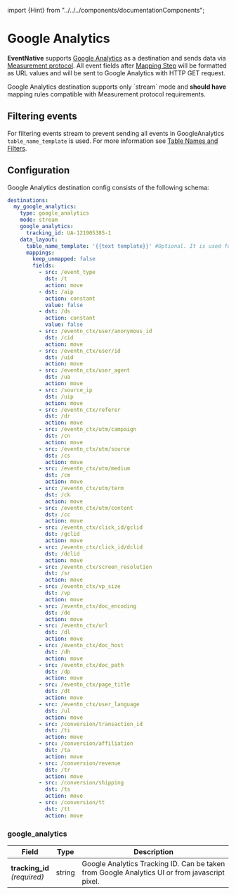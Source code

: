 import {Hint} from "../../../components/documentationComponents";

# Google Analytics

**EventNative** supports [Google Analytics](https://analytics.google.com/) as a destination and
sends data via [Measurement protocol](https://developers.google.com/analytics/devguides/collection/protocol/v1/reference).
All event fields after [Mapping Step](../../how-it-works/architecture#mapping-step) will be
formatted as URL values and will be sent to Google Analytics with HTTP GET request.

<Hint>
Google Analytics destination supports only `stream` mode and <b>should have</b> mapping rules
    compatible with Measurement protocol requirements.
</Hint>

## Filtering events

For filtering events stream to prevent sending all events in GoogleAnalytics
`table_name_template` is used. For more information see
[Table Names and Filters](../configuration/table-names-and-filters#events-filtering).

## Configuration

Google Analytics destination config consists of the following schema:

```yaml
destinations:
  my_google_analytics:
    type: google_analytics
    mode: stream
    google_analytics:
      tracking_id: UA-121905385-1
    data_layout:
      table_name_template: '{{text template}}' #Optional. It is used for filtering events.
      mappings:
        keep_unmapped: false
        fields:
          - src: /event_type
            dst: /t
            action: move
          - dst: /aip
            action: constant
            value: false
          - dst: /ds
            action: constant
            value: false
          - src: /eventn_ctx/user/anonymous_id
            dst: /cid
            action: move
          - src: /eventn_ctx/user/id
            dst: /uid
            action: move
          - src: /eventn_ctx/user_agent
            dst: /ua
            action: move
          - src: /source_ip
            dst: /uip
            action: move
          - src: /eventn_ctx/referer
            dst: /dr
            action: move
          - src: /eventn_ctx/utm/campaign
            dst: /cn
            action: move
          - src: /eventn_ctx/utm/source
            dst: /cs
            action: move
          - src: /eventn_ctx/utm/medium
            dst: /cm
            action: move
          - src: /eventn_ctx/utm/term
            dst: /ck
            action: move
          - src: /eventn_ctx/utm/content
            dst: /cc
            action: move
          - src: /eventn_ctx/click_id/gclid
            dst: /gclid
            action: move
          - src: /eventn_ctx/click_id/dclid
            dst: /dclid
            action: move
          - src: /eventn_ctx/screen_resolution
            dst: /sr
            action: move
          - src: /eventn_ctx/vp_size
            dst: /vp
            action: move
          - src: /eventn_ctx/doc_encoding
            dst: /de
            action: move
          - src: /eventn_ctx/url
            dst: /dl
            action: move
          - src: /eventn_ctx/doc_host
            dst: /dh
            action: move
          - src: /eventn_ctx/doc_path
            dst: /dp
            action: move
          - src: /eventn_ctx/page_title
            dst: /dt
            action: move
          - src: /eventn_ctx/user_language
            dst: /ul
            action: move
          - src: /conversion/transaction_id
            dst: /ti
            action: move
          - src: /conversion/affiliation
            dst: /ta
            action: move
          - src: /conversion/revenue
            dst: /tr
            action: move
          - src: /conversion/shipping
            dst: /ts
            action: move
          - src: /conversion/tt
            dst: /tt
            action: move
```

### google_analytics

<table>
  <thead>
    <tr>
      <th>Field</th>
      <th>Type</th>
      <th>Description</th>
    </tr>
  </thead>
  <tbody>
    <tr>
      <td>
          <b>tracking_id</b>
          <br />
          <em>(required)</em>
      </td>
      <td>string</td>
      <td>Google Analytics Tracking ID. Can be taken from Google Analytics UI or
        from javascript pixel.</td>
    </tr>
  </tbody>
</table>

